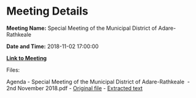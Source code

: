 # Meeting Details

**Meeting Name:** Special Meeting of the Municipal District of Adare-Rathkeale

**Date and Time:** 2018-11-02 17:00:00

**[Link to Meeting](https://www.limerick.ie/council/whats-on/special-meeting-municipal-district-adare-rathkeale-14)**

Files: 

Agenda - Special Meeting of the Municipal District of Adare-Rathkeale  - 2nd November 2018.pdf - [Original file](https://www.limerick.ie/sites/default/files/media/documents/2018-10/00%20Agenda%202nd%20November%2C%202018.pdf) - [Extracted text](./Agenda%20-%C2%A0Special%20Meeting%20of%20the%20Municipal%20District%20of%20Adare-Rathkeale%C2%A0%20-%202nd%20November%202018.md)

